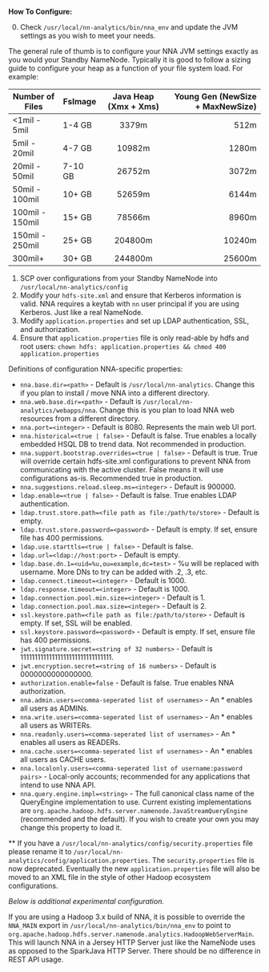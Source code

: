**How To Configure:**

0. Check `/usr/local/nn-analytics/bin/nna_env` and update the JVM settings as you wish to meet your needs.

The general rule of thumb is to configure your NNA JVM settings exactly as you would your Standby NameNode.
Typically it is good to follow a sizing guide to configure your heap as a function of your file system load.
For example:

| Number of Files | FsImage | Java Heap (Xmx + Xms) | Young Gen (NewSize + MaxNewSize) |
| --------------- | ------- | :--------------------:| --------------------------------:|
| <1mil - 5mil    | 1-4 GB  | 3379m                 | 512m                             |
| 5mil - 20mil    | 4-7 GB  | 10982m                | 1280m                            |
| 20mil - 50mil   | 7-10 GB | 26752m                | 3072m                            |
| 50mil - 100mil  | 10+ GB  | 52659m                | 6144m                            |
| 100mil - 150mil | 15+ GB  | 78566m                | 8960m                            |
| 150mil - 250mil | 25+ GB  | 204800m               | 10240m                           |
| 300mil+         | 30+ GB  | 244800m               | 25600m                           |

1. SCP over configurations from your Standby NameNode into `/usr/local/nn-analytics/config`
2. Modify your `hdfs-site.xml` and ensure that Kerberos information is valid. NNA requires a keytab with `nn` user principal if you are using Kerberos. Just like a real NameNode.
3. Modify `application.properties` and set up LDAP authentication, SSL, and authorization.
4. Ensure that `application.properties` file is only read-able by hdfs and root users: `chown hdfs: application.properties && chmod 400 application.properties`

Definitions of configuration NNA-specific properties:

* `nna.base.dir=<path>` - Default is `/usr/local/nn-analytics`. Change this if you plan to install / move NNA into a different directory.
* `nna.web.base.dir=<path>` - Default is `/usr/local/nn-analytics/webapps/nna`. Change this is you plan to load NNA web resources from a different directory.
* `nna.port=<integer>` - Default is 8080. Represents the main web UI port.
* `nna.historical=<true | false>` - Default is false. True enables a locally embedded HSQL DB to trend data. Not recommended in production.
* `nna.support.bootstrap.overrides=<true | false>` - Default is true. True will override certain hdfs-site.xml configurations to prevent NNA from communicating with the active cluster. False means it will use configurations as-is. Recommended true in production.
* `nna.suggestions.reload.sleep.ms=<integer>` - Default is 900000.
* `ldap.enable=<true | false>` - Default is false. True enables LDAP authentication.
* `ldap.trust.store.path=<file path as file:/path/to/store>` - Default is empty.
* `ldap.trust.store.password=<password>` - Default is empty. If set, ensure file has 400 permissions.
* `ldap.use.starttls=<true | false>` - Default is false.
* `ldap.url=<ldap://host:port>` - Default is empty.
* `ldap.base.dn.1=<uid=%u,ou=example,dc=test>` - %u will be replaced with username. More DNs to try can be added with .2, .3, etc.
* `ldap.connect.timeout=<integer>` - Default is 1000.
* `ldap.response.timeout=<integer>` - Default is 1000.
* `ldap.connection.pool.min.size=<integer>` - Default is 1.
* `ldap.connection.pool.max.size=<integer>` - Default is 2.
* `ssl.keystore.path=<file path as file:/path/to/store>` - Default is empty. If set, SSL will be enabled.
* `ssl.keystore.password=<password>` - Default is empty. If set, ensure file has 400 permissions.
* `jwt.signature.secret=<string of 32 numbers>` - Default is 11111111111111111111111111111111.
* `jwt.encryption.secret=<string of 16 numbers>` - Default is 0000000000000000.
* `authorization.enable=false` - Default is false. True enables NNA authorization.
* `nna.admin.users=<comma-seperated list of usernames>` - An * enables all users as ADMINs.
* `nna.write.users=<comma-seperated list of usernames>` - An * enables all users as WRITERs.
* `nna.readonly.users=<comma-seperated list of usernames>` - An * enables all users as READERs.
* `nna.cache.users=<comma-seperated list of usernames>` - An * enables all users as CACHE users.
* `nna.localonly.users=<comma-seperated list of username:password pairs>` - Local-only accounts; recommended for any applications that intend to use NNA API.
* `nna.query.engine.impl=<string>` - The full canonical class name of the QueryEngine implementation to use. Current existing implementations are `org.apache.hadoop.hdfs.server.namenode.JavaStreamQueryEngine` (recommended and the default). If you wish to create your own you may change this property to load it.

** If you have a `/usr/local/nn-analytics/config/security.properties` file please rename it to `/usr/local/nn-analytics/config/application.properties`. The `security.properties` file is now deprecated. Eventually the new `application.properties` file will also be moved to an XML file in the style of other Hadoop ecosystem configurations.

*Below is additional experimental configuration.*

If you are using a Hadoop 3.x build of NNA, it is possible to override the `NNA_MAIN` export in `/usr/local/nn-analytics/bin/nna_env` to point to `org.apache.hadoop.hdfs.server.namenode.analytics.HadoopWebServerMain`. 
This will launch NNA in a Jersey HTTP Server just like the NameNode uses as opposed to the SparkJava HTTP Server. There should be no difference in REST API usage.